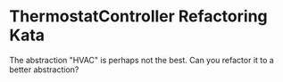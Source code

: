 ThermostatController Refactoring Kata
======================================

The abstraction "HVAC" is perhaps not the best. Can you refactor it to a better abstraction?
